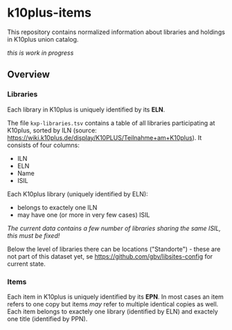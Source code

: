 # k10plus-items 

This repository contains normalized information about libraries and holdings in K10plus union catalog.

*this is work in progress*

## Overview

### Libraries

Each library in K10plus is uniquely identified by its **ELN**.

The file `kxp-libraries.tsv` contains a table of all libraries participating at K10plus, sorted by ILN (source: <https://wiki.k10plus.de/display/K10PLUS/Teilnahme+am+K10plus>). It consists of four columns:

- ILN
- ELN
- Name
- ISIL

Each K10plus library (uniquely identified by ELN):

- belongs to exactely one ILN
- may have one (or more in very few cases) ISIL

*The current data contains a few number of libraries sharing the same ISIL, this must be fixed!*

Below the level of libraries there can be locations ("Standorte") - these are not part of this dataset yet, se <https://github.com/gbv/libsites-config> for current state.

### Items

Each item in K10plus is uniquely identified by its **EPN**. In most cases an item refers to one copy but items *may* refer to multiple identical copies as well. Each item belongs to exactely one library (identified by ELN) and exactely one title (identified by PPN).

